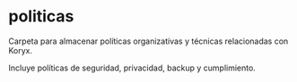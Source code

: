 # politicas

Carpeta para almacenar políticas organizativas y técnicas relacionadas con Koryx.

Incluye políticas de seguridad, privacidad, backup y cumplimiento.
